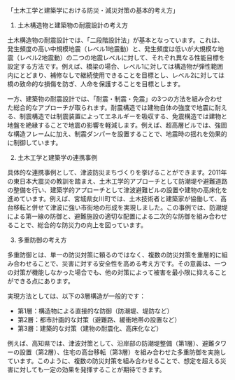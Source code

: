 「土木工学と建築学における防災・減災対策の基本的考え方」

1. 土木構造物と建築物の耐震設計の考え方

土木構造物の耐震設計では、「二段階設計法」が基本となっています。これは、発生頻度の高い中規模地震（レベル1地震動）と、発生頻度は低いが大規模な地震（レベル2地震動）の二つの地震レベルに対して、それぞれ異なる性能目標を設定する方法です。例えば、橋梁の場合、レベル1に対しては構造物が弾性範囲内にとどまり、補修なしで継続使用できることを目標とし、レベル2に対しては橋の致命的な損傷を防ぎ、人命を保護することを目標とします。

一方、建築物の耐震設計では、「耐震・制震・免震」の3つの方法を組み合わせた総合的なアプローチが取られます。耐震構造では建物自体の強度で地震に耐える、制震構造では制震装置によってエネルギーを吸収する、免震構造では建物と地盤を絶縁することで地震の影響を軽減します。例えば、超高層ビルでは、強固な構造フレームに加え、制震ダンパーを設置することで、地震時の揺れを効果的に制御しています。

2. 土木工学と建築学の連携事例

具体的な連携事例として、津波防災まちづくりを挙げることができます。2011年の東日本大震災の教訓を踏まえ、土木工学的アプローチとして防潮堤や避難道路の整備を行い、建築学的アプローチとして津波避難ビルの設置や建物の高床化を進めています。例えば、宮城県女川町では、土木技術者と建築家が協働して、高台移転と併せて津波に強い市街地の形成を実現しました。この事例では、防潮堤による第一線の防御と、避難施設の適切な配置による二次的な防御を組み合わせることで、総合的な防災力の向上を図っています。

3. 多重防御の考え方

多重防御とは、単一の防災対策に頼るのではなく、複数の防災対策を重層的に組み合わせることで、災害に対する安全性を高める考え方です。その意義は、一つの対策が機能しなかった場合でも、他の対策によって被害を最小限に抑えることができる点にあります。

実現方法としては、以下の3層構造が一般的です：
- 第1層：構造物による直接的な防御（防潮堤、堤防など）
- 第2層：都市計画的な対策（避難路、緩衝地帯の設置など）
- 第3層：建築的な対策（建物の耐震化、高床化など）

例えば、高知県では、津波対策として、沿岸部の防潮堤整備（第1層）、避難タワーの設置（第2層）、住宅の高台移転（第3層）を組み合わせた多重防御を実施しています。このように、複数の防災対策を組み合わせることで、想定を超える災害に対しても一定の効果を発揮することが期待できます。